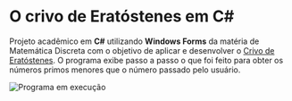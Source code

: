 # O crivo de Eratóstenes em C#

Projeto acadêmico em **C#** utilizando **Windows Forms** da matéria de Matemática Discreta com o objetivo de aplicar e desenvolver o [Crivo de Eratóstenes](https://pt.wikipedia.org/wiki/Crivo_de_Erat%C3%B3stenes). O programa exibe passo a passo o que foi feito para obter os números primos menores que o número passado pelo usuário.

![Programa em execução](https://i.imgur.com/f7GK43X.png)
